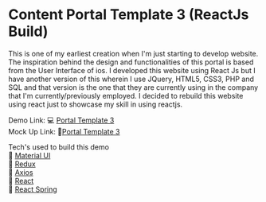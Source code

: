 <h1>Content Portal Template 3 (ReactJs Build)</h1>
<p>This is one of my earliest creation when I'm just starting to develop website. The inspiration behind the design and functionalities of this portal is based from the User Interface of ios. I developed this website using React Js but I have another version of this wherein I use JQuery, HTML5, CSS3, PHP and SQL and that version is the one that they are currently using in the company that I'm currently/previously employed. I decided to rebuild this website using react just to showcase my skill in using reactjs.</p>

Demo Link: 💻 <a href="https://portal-template-3.netlify.app/">Portal Template 3</a><br>
Mock Up Link: 🎨<a href="https://www.figma.com/file/VaFjuGgvOdfMWBgAowB7SS/cardPopUpUI">Portal Template 3</a>

Tech's used to build this demo<br>
🔗 <a href="https://material-ui.com/" target="_blank">Material UI</a><br>
🔗 <a href="https://redux.js.org/">Redux</a><br>
🔗 <a href="https://github.com/axios/axios">Axios</a><br>
🔗 <a href="https://reactjs.org/">React</a><br>
🔗 <a href="https://react-spring.io/">React Spring</a><br>
